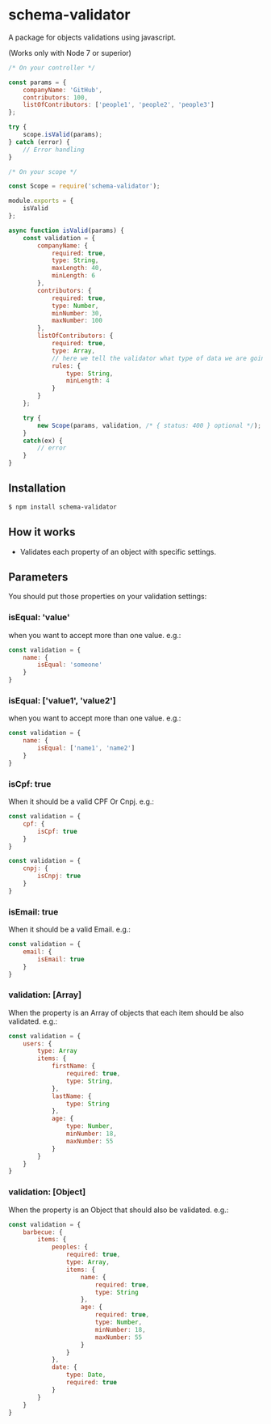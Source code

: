 # schema-validator
A package for objects validations using javascript.

(Works only with Node 7 or superior)
```js
/* On your controller */

const params = {
    companyName: 'GitHub',
    contributors: 100,
    listOfContributors: ['people1', 'people2', 'people3']
};

try {
    scope.isValid(params);
} catch (error) {
    // Error handling
}
```

```js
/* On your scope */

const Scope = require('schema-validator');

module.exports = {
    isValid
};

async function isValid(params) {
    const validation = {
        companyName: {
            required: true,
            type: String,
            maxLength: 40,
            minLength: 6
        },
        contributors: {
            required: true,
            type: Number,
            minNumber: 30,
            maxNumber: 100
        },
        listOfContributors: {
            required: true,
            type: Array,
            // here we tell the validator what type of data we are going to handle on this array
            rules: {
                type: String,
                minLength: 4
            }
        }
    };

    try {
        new Scope(params, validation, /* { status: 400 } optional */);
    }
    catch(ex) {
        // error
    }
}
```

## Installation

```bash
$ npm install schema-validator
```
## How it works

* Validates each property of an object with specific settings.

## Parameters

You should put those properties on your validation settings:

### isEqual: 'value'
when you want to accept more than one value.
e.g.:
```js
const validation = {
    name: {
        isEqual: 'someone'
    }
}
```
### isEqual: ['value1', 'value2']
when you want to accept more than one value.
e.g.:
```js
const validation = {
    name: {
        isEqual: ['name1', 'name2']
    }
}
```
### isCpf: true
When it should be a valid CPF Or Cnpj.
e.g.:
```js
const validation = {
    cpf: {
        isCpf: true
    }
}

const validation = {
    cnpj: {
        isCnpj: true
    }
}
```
### isEmail: true
When it should be a valid Email.
e.g.:
```js
const validation = {
    email: {
        isEmail: true
    }
}
```
### validation: [Array]
When the property is an Array of objects that each item should be also validated.
e.g.:
```js
const validation = {
    users: {
        type: Array
        items: {
            firstName: {
                required: true,
                type: String,
            },
            lastName: {
                type: String
            },
            age: {
                type: Number,
                minNumber: 18,
                maxNumber: 55
            }
        }
    }
}
```
### validation: [Object]
When the property is an Object that should also be validated.
e.g.:
```js
const validation = {
    barbecue: {
        items: {
            peoples: {
                required: true,
                type: Array,
                items: {
                    name: {
                        required: true,
                        type: String
                    },
                    age: {
                        required: true,
                        type: Number,
                        minNumber: 18,
                        maxNumber: 55
                    }
                }
            },
            date: {
                type: Date,
                required: true
            }
        }
    }
}
```